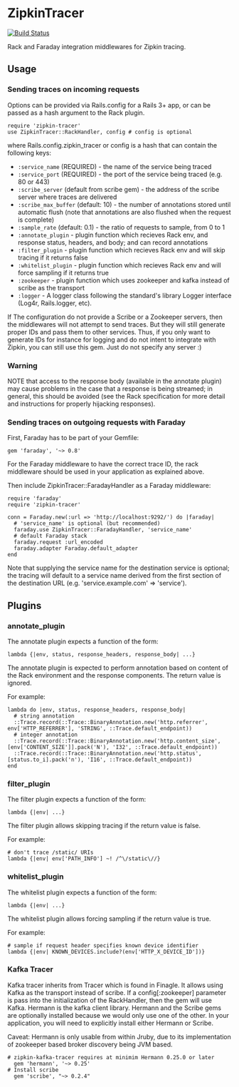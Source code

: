 # ZipkinTracer

[![Build Status](https://api.travis-ci.org/openzipkin/zipkin-tracer.svg?branch=master)](https://travis-ci.org/openzipkin/zipkin-tracer)

Rack and Faraday integration middlewares for Zipkin tracing.

## Usage

### Sending traces on incoming requests

Options can be provided via Rails.config for a Rails 3+ app, or can be passed
as a hash argument to the Rack plugin.

    require 'zipkin-tracer'
    use ZipkinTracer::RackHandler, config # config is optional

where Rails.config.zipkin_tracer or config is a hash that can contain the following keys:

 * `:service_name` (REQUIRED) - the name of the service being traced
 * `:service_port` (REQUIRED) - the port of the service being traced (e.g. 80 or 443)
 * `:scribe_server` (default from scribe gem) - the address of the scribe server where traces are delivered
 * `:scribe_max_buffer` (default: 10) - the number of annotations stored until automatic flush
       (note that annotations are also flushed when the request is complete)
 * `:sample_rate` (default: 0.1) - the ratio of requests to sample, from 0 to 1
 * `:annotate_plugin` - plugin function which recieves Rack env, and
   response status, headers, and body; and can record annotations
 * `:filter_plugin` - plugin function which recieves Rack env and will skip tracing if it returns false
 * `:whitelist_plugin` - plugin function which recieves Rack env and will force sampling if it returns true
 * `:zookeeper` - plugin function which uses zookeeper and kafka instead of scribe as the transport
 * `:logger` - A logger class following the standard's library Logger interface (Log4r, Rails.logger, etc).


 If The configuration do not provide a Scribe or a Zookeeper servers, then the middlewares will not
 attempt to send traces. But they will still generate proper IDs and pass them to other services.
 Thus, if you only want to generate IDs for instance for logging and do not intent to integrate with Zipkin,
 you can still use this gem. Just do not specify any server :)


### Warning

NOTE that access to the response body (available in the annotate
plugin) may cause problems in the case that a response is being
streamed; in general, this should be avoided (see the Rack
specification for more detail and instructions for properly hijacking
responses).


### Sending traces on outgoing requests with Faraday

First, Faraday has to be part of your Gemfile:
```
gem 'faraday', '~> 0.8'
```

For the Faraday middleware to have the correct trace ID, the rack middleware should be used in your application as explained above.

Then include ZipkinTracer::FaradayHandler as a Faraday middleware:

    require 'faraday'
    require 'zipkin-tracer'

    conn = Faraday.new(:url => 'http://localhost:9292/') do |faraday|
      # 'service_name' is optional (but recommended)
      faraday.use ZipkinTracer::FaradayHandler, 'service_name'
      # default Faraday stack
      faraday.request :url_encoded
      faraday.adapter Faraday.default_adapter
    end

Note that supplying the service name for the destination service is
optional; the tracing will default to a service name derived from the
first section of the destination URL (e.g. 'service.example.com' =>
'service').


## Plugins

### annotate_plugin
The annotate plugin expects a function of the form:

    lambda {|env, status, response_headers, response_body| ...}

The annotate plugin is expected to perform annotation based on content
of the Rack environment and the response components. The return value
is ignored.

For example:

    lambda do |env, status, response_headers, response_body|
      # string annotation
      ::Trace.record(::Trace::BinaryAnnotation.new('http.referrer', env['HTTP_REFERRER'], 'STRING', ::Trace.default_endpoint))
      # integer annotation
      ::Trace.record(::Trace::BinaryAnnotation.new('http.content_size', [env['CONTENT_SIZE']].pack('N'), 'I32', ::Trace.default_endpoint))
      ::Trace.record(::Trace::BinaryAnnotation.new('http.status', [status.to_i].pack('n'), 'I16', ::Trace.default_endpoint))
    end

### filter_plugin
The filter plugin expects a function of the form:

    lambda {|env| ...}

The filter plugin allows skipping tracing if the return value is
false.

For example:

    # don't trace /static/ URIs
    lambda {|env| env['PATH_INFO'] ~! /^\/static\//}

### whitelist_plugin
The whitelist plugin expects a function of the form:

    lambda {|env| ...}

The whitelist plugin allows forcing sampling if the return value is
true.

For example:

    # sample if request header specifies known device identifier
    lambda {|env| KNOWN_DEVICES.include?(env['HTTP_X_DEVICE_ID'])}

### Kafka Tracer

Kafka tracer inherits from Tracer which is found in Finagle.  It allows using Kafka as
the transport instead of scribe.  If a config[:zookeeper] parameter is pass into the
initialization of the RackHandler, then the gem will use Kafka.  Hermann is the kafka
client library.  Hermann and the Scribe gems are optionally installed because we would
only use one of the other.  In your application, you will need to explicitly install
either Hermann or Scribe.

Caveat: Hermann is only usable from within Jruby, due to its implementation of zookeeper
based broker discovery being JVM based.

```
# zipkin-kafka-tracer requires at minimim Hermann 0.25.0 or later
  gem 'hermann', '~> 0.25'
# Install scribe
  gem 'scribe', "~> 0.2.4"
```
